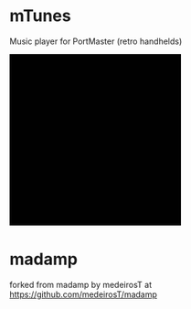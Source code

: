 # mTunes
Music player for PortMaster (retro handhelds)

<img src="https://github.com/booYah187/mTunes/blob/main/mtunes.gif?raw=true" alt="alt text" width="300" height="300" />

# madamp
forked from madamp by medeirosT at https://github.com/medeirosT/madamp
